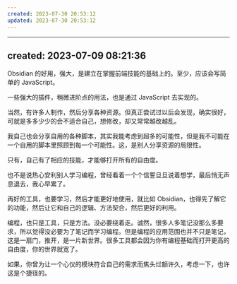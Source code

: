 ```yaml
---
created: 2023-07-30 20:53:12
updated: 2023-07-30 20:53:12
---
```


---
created:  2023-07-09 08:21:36
---

Obsidian 的好用，强大，是建立在掌握前端技能的基础上的。至少，应该会写简单的 JavaScript。

一些强大的插件，稍微进阶点的用法，也是通过 JavaScript 去实现的。

当然，有许多人制作，然后分享各种资源。但真正尝试过以后会发现，确实很好，可就是多多少少的会不适合自己，想修改，却又常常越改越乱。

我自己也会分享自用的各种脚本，其实我能考虑到超多的可能性，但是我不可能在一个自用的脚本里照顾到每一个可能性。这，是别人分享资源的局限性。

只有，自己有了相应的技能，才能够打开所有的自由度。

也不是说热心安利别人学习编程，曾经看着一个个信誓旦旦说着想学，最后悄无声息退去，我心早累了。

再好的工具，也要学习，然后才能更好地使用，就比如 Obsidian，也得先了解它的功能，然后让它和自己的逻辑、方法契合，然后更好的利用。

编程，也只是工具，只是方法。没必要绕着走。诚然，很多人多笔记没那么多要求，所以觉得没必要为了笔记而学习编程。但是编程的应用范围也并不只是笔记，这是一扇门，推开，是一片新世界。很多工具都会因为你有编程基础而打开更高的自由度，你的世界就宽了。

如果，你曾为让一个心仪的模块符合自己的需求而焦头烂额许久，考虑一下，也许这是个捷径的。
